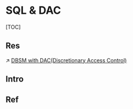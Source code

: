 # SQL & DAC

[TOC]



## Res
↗ [DBSM with DAC(Discretionary Access Control)](../../../../../../../../../../CyberSecurity/System%20Security/Database%20System%20Security/DBSM%20Access%20Control/DBSM%20with%20DAC(Discretionary%20Access%20Control)/DBSM%20with%20DAC(Discretionary%20Access%20Control).md)



## Intro


## Ref

